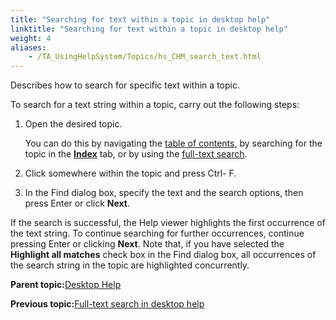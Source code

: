 ```yaml
--- 
title: "Searching for text within a topic in desktop help"
linktitle: "Searching for text within a topic in desktop help"
weight: 4
aliases: 
    - /TA_UsingHelpSystem/Topics/hs_CHM_search_text.html
---
```


Describes how to search for specific text within a topic.

To search for a text string within a topic, carry out the following steps:

1.  Open the desired topic.

    You can do this by navigating the [table of contents](hs_CHM_search.html), by searching for the topic in the [**Index**](hs_CHM_search.html) tab, or by using the [full-text search](hs_CHM_full_text_search.html).

2.  Click somewhere within the topic and press Ctrl- F.

3.  In the Find dialog box, specify the text and the search options, then press Enter or click **Next**.


If the search is successful, the Help viewer highlights the first occurrence of the text string. To continue searching for further occurrences, continue pressing Enter or clicking **Next**. Note that, if you have selected the **Highlight all matches** check box in the Find dialog box, all occurrences of the search string in the topic are highlighted concurrently.

**Parent topic:**[Desktop Help](/TA_UsingHelpSystem/Topics/hs_CHM.html)

**Previous topic:**[Full-text search in desktop help](/TA_UsingHelpSystem/Topics/hs_CHM_full_text_search.html)

